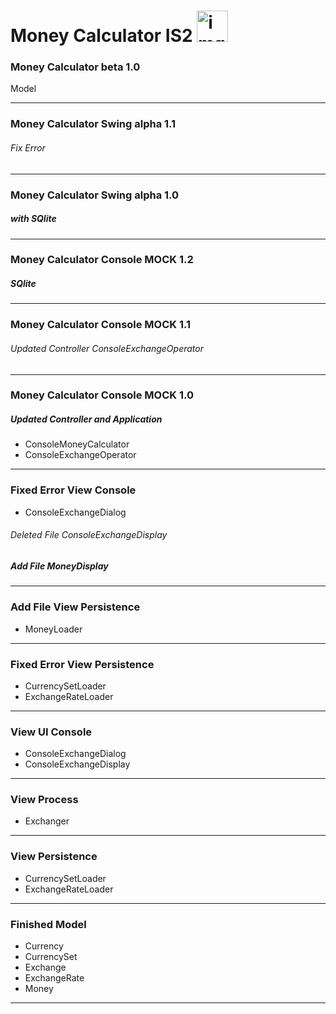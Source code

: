 Money Calculator IS2 <img src="http://www2.dis.ulpgc.es/~mluengo/logos/logo_ulpgc_con.jpg" height="50" width="50" alt="img" />
===============

<h3>Money Calculator beta 1.0</h3>
<dl>
   <dt>Model</dt>
</dl>
<hr/>

<h3>Money Calculator Swing alpha 1.1</h3>
<h6>Fix Error</h6>
<hr/>

<h3>Money Calculator Swing alpha 1.0</h3>
<h5>with SQlite</h5>
<hr/>

<h3>Money Calculator Console MOCK 1.2</h3>
<h5>SQlite</h5>
<hr/>

<h3>Money Calculator Console MOCK 1.1</h3>
<h6>Updated Controller ConsoleExchangeOperator</h6>
<hr/>

<h3>Money Calculator Console MOCK 1.0</h3>
<h5>Updated Controller and Application</h5>
<ul>
  <li>ConsoleMoneyCalculator</li>
  <li>ConsoleExchangeOperator</li>
</ul>
<hr/>

<h3>Fixed Error View Console</h3>
<ul><li>ConsoleExchangeDialog</li></ul>
<h6>Deleted File ConsoleExchangeDisplay</h6>
<h5>Add File MoneyDisplay</h5>
<hr/>

<h3>Add File View Persistence</h3>
<ul>
  <li>MoneyLoader</li>
</ul>
<hr/>

<h3>Fixed Error View Persistence</h3>
<ul>
  <li>CurrencySetLoader</li>
  <li>ExchangeRateLoader</li>
</ul>
<hr/>

<h3>View UI Console</h3>
<ul>
  <li>ConsoleExchangeDialog</li>
  <li>ConsoleExchangeDisplay</li>
</ul>
<hr/>

<h3>View Process</h3>
<ul>
  <li>Exchanger</li>
</ul>
<hr/>

<h3>View Persistence</h3>
<ul>
  <li>CurrencySetLoader</li>
  <li>ExchangeRateLoader</li>
</ul>
<hr/>

<h3>Finished Model</h3>
<ul>
  <li>Currency</li>
  <li>CurrencySet</li>
  <li>Exchange</li>
  <li>ExchangeRate</li>
  <li>Money</li>
</ul>
<hr/>
